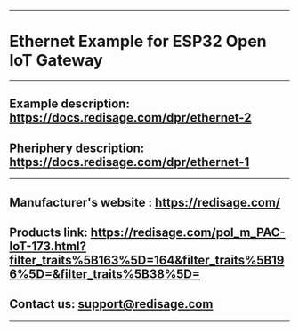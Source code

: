 ***
# Ethernet Example for ESP32 Open IoT Gateway
***

## Example description: https://docs.redisage.com/dpr/ethernet-2

## Pheriphery description: https://docs.redisage.com/dpr/ethernet-1

***

## Manufacturer's website : https://redisage.com/

## Products link: https://redisage.com/pol_m_PAC-IoT-173.html?filter_traits%5B163%5D=164&filter_traits%5B196%5D=&filter_traits%5B38%5D=

## Contact us: support@redisage.com

***
